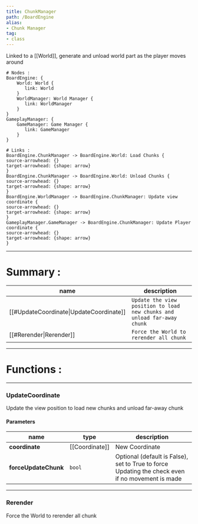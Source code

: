 ```yaml
---
title: ChunkManager
path: /BoardEngine
alias: 
- Chunk Manager
tag: 
- class
---
```

Linked to a [[World]], generate and unload world part as the player moves around
```d2
# Nodes :
BoardEngine: {
    World: World {
       link: World
    }
    WorldManager: World Manager {
       link: WorldManager
    }
}
GameplayManager: {
    GameManager: Game Manager {
       link: GameManager
    }
}

# Links :
BoardEngine.ChunkManager -> BoardEngine.World: Load Chunks {
source-arrowhead: {}
target-arrowhead: {shape: arrow}
}
BoardEngine.ChunkManager -> BoardEngine.World: Unload Chunks {
source-arrowhead: {}
target-arrowhead: {shape: arrow}
}
BoardEngine.WorldManager -> BoardEngine.ChunkManager: Update view coordinate {
source-arrowhead: {}
target-arrowhead: {shape: arrow}
}
GameplayManager.GameManager -> BoardEngine.ChunkManager: Update Player coordinate {
source-arrowhead: {}
target-arrowhead: {shape: arrow}
}

```
---
# Summary :
name|description
----|----
[[#UpdateCoordinate\|UpdateCoordinate]] | `Update the view position to load new chunks and unload far-away chunk`
[[#Rerender\|Rerender]] | `Force the World to rerender all chunk`

---
# Functions :

---
### UpdateCoordinate
Update the view position to load new chunks and unload far-away chunk

#### Parameters
name|type|description
-----|-----|-----
**coordinate**|[[Coordinate]]|New Coordinate
**forceUpdateChunk**|`bool`|Optional (default is False), set to True to force Updating the check even if no movement is made

---
### Rerender
Force the World to rerender all chunk
